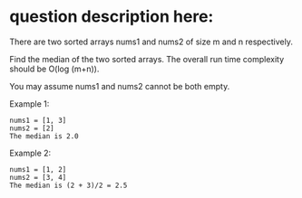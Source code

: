 # question description here:

There are two sorted arrays nums1 and nums2 of size m and n respectively.

Find the median of the two sorted arrays. The overall run time complexity should be O(log (m+n)).

You may assume nums1 and nums2 cannot be both empty.

Example 1:
```
nums1 = [1, 3]
nums2 = [2]
The median is 2.0
```

Example 2:
```
nums1 = [1, 2]
nums2 = [3, 4]
The median is (2 + 3)/2 = 2.5
```
